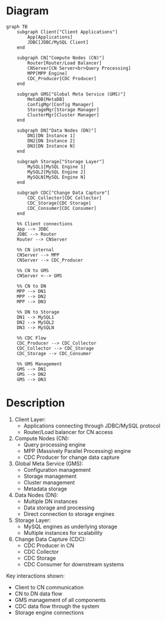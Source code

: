 # Diagram

```mermaid
graph TB
    subgraph Client["Client Applications"]
        App[Applications]
        JDBC[JDBC/MySQL Client]
    end

    subgraph CN["Compute Nodes (CN)"]
        Router[Router/Load Balancer]
        CNServer[CN Server<br>Query Processing]
        MPP[MPP Engine]
        CDC_Producer[CDC Producer]
    end

    subgraph GMS["Global Meta Service (GMS)"]
        MetaDB[MetaDB]
        ConfigMgr[Config Manager]
        StorageMgr[Storage Manager]
        ClusterMgr[Cluster Manager]
    end

    subgraph DN["Data Nodes (DN)"]
        DN1[DN Instance 1]
        DN2[DN Instance 2]
        DN3[DN Instance N]
    end

    subgraph Storage["Storage Layer"]
        MySQL1[MySQL Engine 1]
        MySQL2[MySQL Engine 2]
        MySQLN[MySQL Engine N]
    end

    subgraph CDC["Change Data Capture"]
        CDC_Collector[CDC Collector]
        CDC_Storage[CDC Storage]
        CDC_Consumer[CDC Consumer]
    end

    %% Client connections
    App --> JDBC
    JDBC --> Router
    Router --> CNServer

    %% CN internal
    CNServer --> MPP
    CNServer --> CDC_Producer
    
    %% CN to GMS
    CNServer <--> GMS
    
    %% CN to DN
    MPP --> DN1
    MPP --> DN2
    MPP --> DN3
    
    %% DN to Storage
    DN1 --> MySQL1
    DN2 --> MySQL2
    DN3 --> MySQLN
    
    %% CDC Flow
    CDC_Producer --> CDC_Collector
    CDC_Collector --> CDC_Storage
    CDC_Storage --> CDC_Consumer
    
    %% GMS Management
    GMS --> DN1
    GMS --> DN2
    GMS --> DN3
```

# Description

1. Client Layer:
   - Applications connecting through JDBC/MySQL protocol
   - Router/Load balancer for CN access
2. Compute Nodes (CN):
   - Query processing engine
   - MPP (Massively Parallel Processing) engine
   - CDC Producer for change data capture
3. Global Meta Service (GMS):
   - Configuration management
   - Storage management
   - Cluster management
   - Metadata storage
4. Data Nodes (DN):
   - Multiple DN instances
   - Data storage and processing
   - Direct connection to storage engines
5. Storage Layer:
   - MySQL engines as underlying storage
   - Multiple instances for scalability
6. Change Data Capture (CDC):
   - CDC Producer in CN
   - CDC Collector
   - CDC Storage
   - CDC Consumer for downstream systems

Key interactions shown:

- Client to CN communication
- CN to DN data flow
- GMS management of all components
- CDC data flow through the system
- Storage engine connections